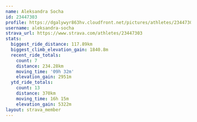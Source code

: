 ```yaml
---
name: Aleksandra Socha
id: 23447303
profile: https://dgalywyr863hv.cloudfront.net/pictures/athletes/23447303/14745546/4/large.jpg
username: aleksandra-socha
strava_url: https://www.strava.com/athletes/23447303
stats:
  biggest_ride_distance: 117.89km
  biggest_climb_elevation_gain: 1840.8m
  recent_ride_totals:
    count: 7
    distance: 234.28km
    moving_time: '09h 32m'
    elevation_gain: 2951m
  ytd_ride_totals:
    count: 13
    distance: 370km
    moving_time: 16h 15m
    elevation_gain: 5322m
layout: strava_member
--- 
```

